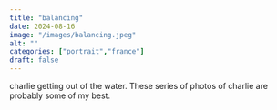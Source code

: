 ```yaml
---
title: "balancing"
date: 2024-08-16
image: "/images/balancing.jpeg"
alt: ""
categories: ["portrait","france"]
draft: false
---
```


charlie getting out of the water. These series of photos of charlie are probably some of my best. 
